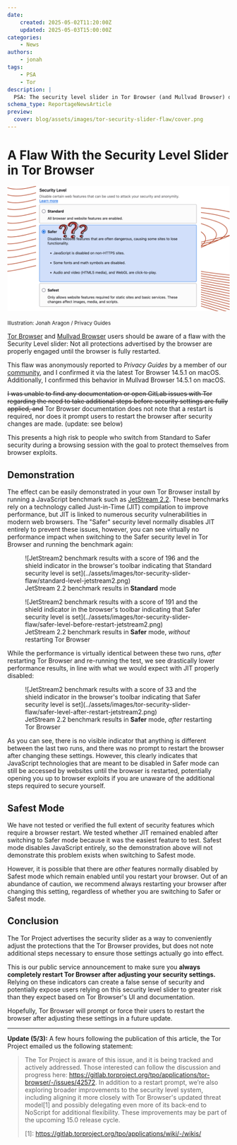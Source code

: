 ```yaml
---
date:
    created: 2025-05-02T11:20:00Z
    updated: 2025-05-03T15:00:00Z
categories:
    - News
authors:
    - jonah
tags:
    - PSA
    - Tor
description: |
  PSA: The security level slider in Tor Browser (and Mullvad Browser) does not fully apply until restarting the browser. This presents a high risk to people who switch from Standard to Safer security during a browsing session in order to protect themselves from browser exploits.
schema_type: ReportageNewsArticle
preview:
  cover: blog/assets/images/tor-security-slider-flaw/cover.png
---
```

# A Flaw With the Security Level Slider in Tor Browser

![Illustration showing Tor's security level options with question marks next to the selected Safer level](../assets/images/tor-security-slider-flaw/cover.png)

<small aria-hidden="true">Illustration: Jonah Aragon / Privacy Guides</small>

[Tor Browser](https://www.privacyguides.org/en/tor/#tor-browser) and [Mullvad Browser](https://www.privacyguides.org/en/desktop-browsers/#mullvad-browser) users should be aware of a flaw with the Security Level slider: Not all protections advertised by the browser are properly engaged until the browser is fully restarted.<!-- more -->

This flaw was anonymously reported to *Privacy Guides* by a member of our [community](https://discuss.privacyguides.net/), and I confirmed it via the latest Tor Browser 14.5.1 on macOS. Additionally, I confirmed this behavior in Mullvad Browser 14.5.1 on macOS.

~~I was unable to find any documentation or open GitLab issues with Tor regarding the need to take additional steps before security settings are fully applied, and~~ Tor Browser documentation does not note that a restart is required, nor does it prompt users to restart the browser after security changes are made. (update: see below)

This presents a high risk to people who switch from Standard to Safer security during a browsing session with the goal to protect themselves from browser exploits.

## Demonstration

The effect can be easily demonstrated in your own Tor Browser install by running a JavaScript benchmark such as [JetStream 2.2](https://browserbench.org/JetStream/). These benchmarks rely on a technology called Just-in-Time (JIT) compilation to improve performance, but JIT is linked to numerous security vulnerabilities in modern web browsers. The "Safer" security level normally disables JIT entirely to prevent these issues, however, you can see virtually no performance impact when switching to the Safer security level in Tor Browser and running the benchmark again:

<figure markdown="span">
  ![JetStream2 benchmark results with a score of 196 and the shield indicator in the browser's toolbar indicating that Standard security level is set](../assets/images/tor-security-slider-flaw/standard-level-jetstream2.png)
  <figcaption>JetStream 2.2 benchmark results in <strong>Standard</strong> mode</figcaption>
</figure>

<figure markdown="span">
  ![JetStream2 benchmark results with a score of 191 and the shield indicator in the browser's toolbar indicating that Safer security level is set](../assets/images/tor-security-slider-flaw/safer-level-before-restart-jetstream2.png)
  <figcaption>JetStream 2.2 benchmark results in <strong>Safer</strong> mode, <em>without</em> restarting Tor Browser</figcaption>
</figure>

While the performance is virtually identical between these two runs, *after* restarting Tor Browser and re-running the test, we see drastically lower performance results, in line with what we would expect with JIT properly disabled:

<figure markdown="span">
  ![JetStream2 benchmark results with a score of 33 and the shield indicator in the browser's toolbar indicating that Safer security level is set](../assets/images/tor-security-slider-flaw/safer-level-after-restart-jetstream2.png)
  <figcaption>JetStream 2.2 benchmark results in <strong>Safer</strong> mode, <em>after</em> restarting Tor Browser</figcaption>
</figure>

As you can see, there is no visible indicator that anything is different between the last two runs, and there was no prompt to restart the browser after changing these settings. However, this clearly indicates that JavaScript technologies that are meant to be disabled in Safer mode can still be accessed by websites until the browser is restarted, potentially opening you up to browser exploits if you are unaware of the additional steps required to secure yourself.

## Safest Mode

We have not tested or verified the full extent of security features which require a browser restart. We tested whether JIT remained enabled after switching to Safer mode because it was the easiest feature to test. Safest mode disables JavaScript entirely, so the demonstration above will not demonstrate this problem exists when switching to Safest mode.

However, it is possible that there are *other* features normally disabled by Safest mode which remain enabled until you restart your browser. Out of an abundance of caution, we recommend always restarting your browser after changing this setting, regardless of whether you are switching to Safer or Safest mode.

## Conclusion

The Tor Project advertises the security slider as a way to conveniently adjust the protections that the Tor Browser provides, but does not note additional steps necessary to ensure those settings actually go into effect.

This is our public service announcement to make sure you **always completely restart Tor Browser after adjusting your security settings.** Relying on these indicators can create a false sense of security and potentially expose users relying on this security level slider to greater risk than they expect based on Tor Browser's UI and documentation.

Hopefully, Tor Browser will prompt or force their users to restart the browser after adjusting these settings in a future update.

---

**Update (5/3):** A few hours following the publication of this article, the Tor Project emailed us the following statement:

> The Tor Project is aware of this issue, and it is being tracked and actively
> addressed. Those interested can follow the discussion and progress here:
> <https://gitlab.torproject.org/tpo/applications/tor-browser/-/issues/42572>. In
> addition to a restart prompt, we’re also exploring broader improvements to the
> security level system, including aligning it more closely with Tor Browser's
> updated threat model\[1] and possibly delegating even more of its back-end
> to NoScript for additional flexibility. These improvements may be part of the
> upcoming 15.0 release cycle.
>
> \[1]: <https://gitlab.torproject.org/tpo/applications/wiki/-/wikis/>
